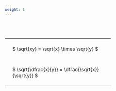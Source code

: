 ```yaml
---
weight: 1
---
```


#  
<br>
<style type="text/css">
#T_7a4d5 th.col_heading {
  text-align: left;
  font-size: 1em;
}
#T_7a4d5 td {
  text-align: left;
  font-size: 1em;
  padding: 1.5em;
}
#T_7a4d5_row0_col0, #T_7a4d5_row1_col0 {
  width: 300px;
  white-space: pre-wrap;
}
</style>
<table id="T_7a4d5">
  <thead>
  </thead>
  <tbody>
    <tr>
      <td id="T_7a4d5_row0_col0" class="data row0 col0" >$ \sqrt{xy} = \sqrt{x} \times \sqrt{y} $</td>
    </tr>
    <tr>
      <td id="T_7a4d5_row1_col0" class="data row1 col0" >$ \sqrt{\dfrac{x}{y}} = \dfrac{\sqrt{x}}{\sqrt{y}} $</td>
    </tr>
  </tbody>
</table>
